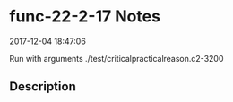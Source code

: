 # func-22-2-17 Notes

2017-12-04 18:47:06

Run with arguments ./test/criticalpracticalreason.c2-3200 

## Description


